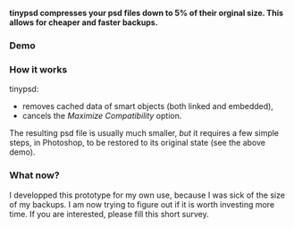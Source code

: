 **tinypsd compresses your psd files down to 5% of their orginal size. This allows for cheaper and faster backups.**

### Demo


### How it works

tinypsd:
* removes cached data of smart objects (both linked and embedded),
* cancels the *Maximize Compatibility* option.

The resulting psd file is usually much smaller, *but* it requires a few simple steps, in Photoshop, to be restored to its original state (see the above demo).

### What now?

I developped this prototype for my own use, because I was sick of the size of my backups. I am now trying to figure out if it is worth investing more time. If you are interested, please fill this short survey.
